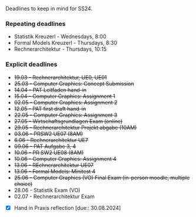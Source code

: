 Deadlines to keep in mind for SS24.

### Repeating deadlines
- Statistik Kreuzerl - Wednesdays, 8:00
- Formal Models Kreuzerl - Thursdays, 8:30
- Rechnerarchitektur - Thursdays, 10:15

### Explicit deadlines

- ~~19.03 - Rechnerarchitektur, UE0, UE01~~
- ~~25.03 - Computer Graphics: Concept Submission~~
- ~~14.04 - PAT Leitfaden hand-in~~
- ~~15.04 - Computer Graphics: Assignment 1~~
- ~~02.05 - Computer Graphics: Assignment 2~~
- ~~12.05 - PAT first draft hand-in~~
- ~~22.05 - Computer Graphics: Assignment 3~~
- ~~27.05 - Wirtschaftsgrundlagen Exam (online)~~
- ~~29.05 - Rechnerarchitektur Projekt abgabe (10AM)~~
- ~~03.06 - PRSW2 UE07 (8AM)~~
- ~~6.06 - Rechnerarchitektur UE7~~
- ~~09.06 - PAT Aufgabe 3, 4~~
- ~~10.06 - PR SW2 UE08 (8AM)~~
- ~~10.06 - Computer Graphics: Assignment 4~~
- ~~13.06 - REchnerarchitektur UE07~~
- ~~13.06 - Formal Models: Minitest 4~~
- ~~25.06 - Computer Graphics (VO) Final Exam (in-person moodle, multiple choice)~~
- 28.06 - Statistik Exam (VO)
- 02.07 - Rechnerarchitektur Exam

- [x] Hand in Praxis reflection [due:: 30.08.2024]